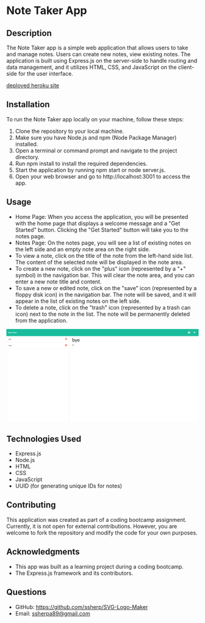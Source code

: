 # Note Taker App

## Description
The Note Taker app is a simple web application that allows users to take and manage notes. Users can create new notes, view existing notes.
The application is built using Express.js on the server-side to handle routing and data management, and it utilizes HTML, CSS, and JavaScript on the client-side for the user interface.

[deployed heroku site](https://note-taker-sonamsherpa-8736a151d7bd.herokuapp.com/)

## Installation
To run the Note Taker app locally on your machine, follow these steps:
1.	Clone the repository to your local machine.
2.	Make sure you have Node.js and npm (Node Package Manager) installed.
3.	Open a terminal or command prompt and navigate to the project directory.
4.	Run npm install to install the required dependencies.
5.	Start the application by running npm start or node server.js.
6.	Open your web browser and go to http://localhost:3001 to access the app.

## Usage
*	Home Page: When you access the application, you will be presented with the home page that displays a welcome message and a "Get Started" button. Clicking the "Get Started" button will take you to the notes page.
*	Notes Page: On the notes page, you will see a list of existing notes on the left side and an empty note area on the right side.
*	To view a note, click on the title of the note from the left-hand side list. The content of the selected note will be displayed in the note area.
*	To create a new note, click on the "plus" icon (represented by a "+" symbol) in the navigation bar. This will clear the note area, and you can enter a new note title and content.
*	To save a new or edited note, click on the "save" icon (represented by a floppy disk icon) in the navigation bar. The note will be saved, and it will appear in the list of existing notes on the left side.
*	To delete a note, click on the "trash" icon (represented by a trash can icon) next to the note in the list. The note will be permanently deleted from the application.

![screenshot](./assets/images/screencapture-note-taker.png)

## Technologies Used
*	Express.js
*	Node.js
*	HTML
*	CSS
*	JavaScript
*	UUID (for generating unique IDs for notes)

## Contributing
This application was created as part of a coding bootcamp assignment. Currently, it is not open for external contributions. However, you are welcome to fork the repository and modify the code for your own purposes.

## Acknowledgments
*	This app was built as a learning project during a coding bootcamp.
*	The Express.js framework and its contributors.

## Questions
* GitHub: https://github.com/ssherp/SVG-Logo-Maker
* Email: ssherpa89@gmail.com